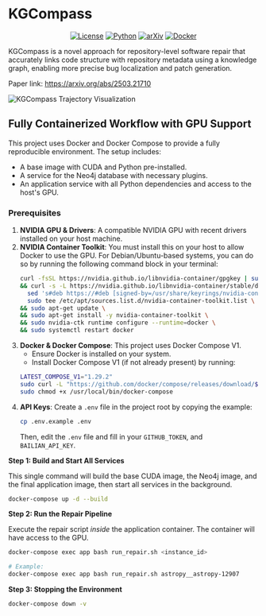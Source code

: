 # KGCompass
<div align="center">

[![License](https://img.shields.io/badge/License-MIT-blue.svg)](LICENSE)
[![Python](https://img.shields.io/badge/Python-3.10+-blue.svg)](https://www.python.org/)
[![arXiv](https://img.shields.io/badge/arXiv-2503.21710-b31b1b.svg)](https://arxiv.org/abs/2503.21710)
[![Docker](https://img.shields.io/badge/docker-ready-blue.svg)](https://www.docker.com/)

</div>

KGCompass is a novel approach for repository-level software repair that accurately links code structure with repository metadata using a knowledge graph, enabling more precise bug localization and patch generation.

Paper link: https://arxiv.org/abs/2503.21710

![KGCompass Trajectory Visualization](https://gcdnb.pbrd.co/images/pXnwAe3e5YlQ.png?o=1)

## Fully Containerized Workflow with GPU Support

This project uses Docker and Docker Compose to provide a fully reproducible environment. The setup includes:
- A base image with CUDA and Python pre-installed.
- A service for the Neo4j database with necessary plugins.
- An application service with all Python dependencies and access to the host's GPU.

### Prerequisites

1.  **NVIDIA GPU & Drivers**: A compatible NVIDIA GPU with recent drivers installed on your host machine.
2.  **NVIDIA Container Toolkit**: You must install this on your host to allow Docker to use the GPU. For Debian/Ubuntu-based systems, you can do so by running the following command block in your terminal:
    ```bash
    curl -fsSL https://nvidia.github.io/libnvidia-container/gpgkey | sudo gpg --dearmor -o /usr/share/keyrings/nvidia-container-toolkit-keyring.gpg \
    && curl -s -L https://nvidia.github.io/libnvidia-container/stable/deb/nvidia-container-toolkit.list | \
      sed 's#deb https://#deb [signed-by=/usr/share/keyrings/nvidia-container-toolkit-keyring.gpg] https://#g' | \
      sudo tee /etc/apt/sources.list.d/nvidia-container-toolkit.list \
    && sudo apt-get update \
    && sudo apt-get install -y nvidia-container-toolkit \
    && sudo nvidia-ctk runtime configure --runtime=docker \
    && sudo systemctl restart docker
    ```
3.  **Docker & Docker Compose**: This project uses Docker Compose V1.
    *   Ensure Docker is installed on your system.
    *   Install Docker Compose V1 (if not already present) by running:
    ```bash
    LATEST_COMPOSE_V1="1.29.2"
    sudo curl -L "https://github.com/docker/compose/releases/download/${LATEST_COMPOSE_V1}/docker-compose-$(uname -s)-$(uname -m)" -o /usr/local/bin/docker-compose
    sudo chmod +x /usr/local/bin/docker-compose
    ```
4.  **API Keys**: Create a `.env` file in the project root by copying the example:
    ```bash
    cp .env.example .env
    ```
    Then, edit the `.env` file and fill in your `GITHUB_TOKEN`, and `BAILIAN_API_KEY`.

**Step 1: Build and Start All Services**

This single command will build the base CUDA image, the Neo4j image, and the final application image, then start all services in the background.

```bash
docker-compose up -d --build
```

**Step 2: Run the Repair Pipeline**

Execute the repair script *inside* the application container. The container will have access to the GPU.

```bash
docker-compose exec app bash run_repair.sh <instance_id>

# Example:
docker-compose exec app bash run_repair.sh astropy__astropy-12907
```

**Step 3: Stopping the Environment**
```bash
docker-compose down -v
```
